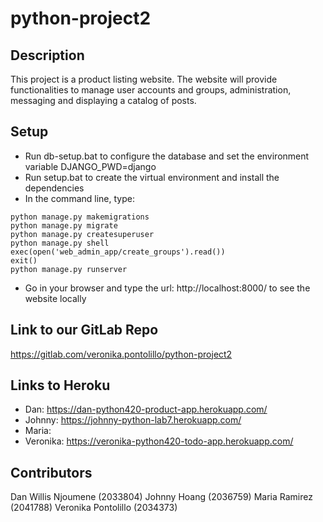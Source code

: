 # python-project2

## Description

This project is a product listing website. The website will provide functionalities to manage user accounts and groups, administration, messaging and displaying a catalog of posts.

## Setup

- Run db-setup.bat to configure the database and set the environment variable DJANGO_PWD=django
- Run setup.bat to create the virtual environment and install the dependencies
- In the command line, type:

```
python manage.py makemigrations
python manage.py migrate
python manage.py createsuperuser
python manage.py shell
exec(open('web_admin_app/create_groups').read())
exit()
python manage.py runserver
```

- Go in your browser and type the url:  http://localhost:8000/ to see the website locally

## Link to our GitLab Repo

https://gitlab.com/veronika.pontolillo/python-project2

## Links to Heroku

- Dan: https://dan-python420-product-app.herokuapp.com/
- Johnny: https://johnny-python-lab7.herokuapp.com/
- Maria:
- Veronika: https://veronika-python420-todo-app.herokuapp.com/

## Contributors

Dan Willis Njoumene (2033804)
Johnny Hoang (2036759)
Maria Ramirez (2041788)
Veronika Pontolillo (2034373)
